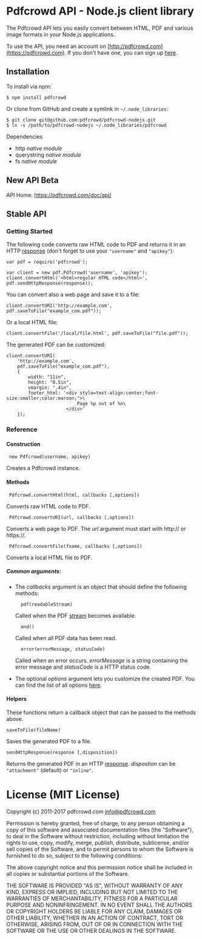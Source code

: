 # Pdfcrowd API - Node.js client library

The Pdfcrowd API lets you easily convert between HTML, PDF and various image
formats in your Node.js applications.

To use the API, you need an account on
[http://pdfcrowd.com](https://pdfcrowd.com). If you don't have one, you
can sign up [here](https://pdfcrowd.com/pricing/api/).

## Installation

To install via npm:

    $ npm install pdfcrowd
    
Or clone from GitHub and create a symlink in `~/.node_libraries`:

    $ git clone git@github.com:pdfcrowd/pdfcrowd-nodejs.git
    $ ln -s /path/to/pdfcrowd-nodejs ~/.node_libraries/pdfcrowd    

    
Dependencies

* http *native module*
* querystring *native module*
* fs *native module*


## New API Beta

API Home:  <https://pdfcrowd.com/doc/api/>

## Stable API

### Getting Started

The following code converts raw HTML code to PDF and returns it in an
HTTP
[response](http://nodejs.org/docs/latest/api/http.html#http.ServerResponse)
(don't forget to use your `"username"` and `"apikey"`):

    var pdf = require('pdfcrowd');

    var client = new pdf.Pdfcrowd('username', 'apikey');
    client.convertHtml('<html>regular HTML code</html>', pdf.sendHttpResponse(response));
    
You can convert also a web page and save it to a file:
    
    client.convertURI('http://example.com', pdf.saveToFile("example_com.pdf"));

Or a local HTML file:
    
    client.convertFile('/local/file.html', pdf.saveToFile("file.pdf"));
    
The generated PDF can be customized:

    client.convertURI(
        'http://example.com', 
        pdf.saveToFile("example_com.pdf"),
        {
            width: "11in",
            height: "8.5in",
            vmargin: ".4in",
            footer_html: '<div style=text-align:center;font-size:smaller;color:maroon;">\
                              Page %p out of %n\
                          </div>'
        });

### Reference

#### Construction

     new Pdfcrowd(username, apikey)

Creates a Pdfcrowd instance.
    
#### Methods

     Pdfcrowd.convertHtml(html, callbacks [,options])

Converts raw HTML code to PDF.

     Pdfcrowd.convertURI(url, callbacks [,options])

Converts a web page to PDF. The *url* argument must start with http:// or https://.

     Pdfcrowd.convertFile(fname, callbacks [,options])

Converts a local HTML file to PDF.

##### Common arguments:

* The *callbacks* argument is an object that should define the following methods:

        pdf(readableStream)
  Called when the PDF [stream](http://nodejs.org/docs/latest/api/streams.html#readable_Stream) becomes available.
  
        end()
  Called when all PDF data has been read.
        
        error(errorMessage, statusCode)
  Called when an error occurs. *errorMessage* is a string containing the error message and *statusCode* is a HTTP status code.
  
* The optional *options* argument lets you customize the created
  PDF. You can find the list of all options
  [here](https://pdfcrowd.com/html-to-pdf-api/#api-ref-conversion-common-par).

    
#### Helpers

These functions return a callback object that can be passed to
the methods above.

    saveToFile(fileName)
    
Saves the generated PDF to a file.
    
    sendHttpResponse(response [,disposition])
    
Returns the generated PDF in an HTTP
[response](http://nodejs.org/docs/latest/api/http.html#http.ServerResponse). *dispostion*
can be `"attachment"` (default) or `"inline"`.



# License (MIT License)

Copyright (c) 2011-2017 pdfcrowd.com <info@pdfcrowd.com>

Permission is hereby granted, free of charge, to any person obtaining a copy
of this software and associated documentation files (the "Software"), to deal
in the Software without restriction, including without limitation the rights
to use, copy, modify, merge, publish, distribute, sublicense, and/or sell
copies of the Software, and to permit persons to whom the Software is
furnished to do so, subject to the following conditions:

The above copyright notice and this permission notice shall be included in
all copies or substantial portions of the Software.

THE SOFTWARE IS PROVIDED "AS IS", WITHOUT WARRANTY OF ANY KIND, EXPRESS OR
IMPLIED, INCLUDING BUT NOT LIMITED TO THE WARRANTIES OF MERCHANTABILITY,
FITNESS FOR A PARTICULAR PURPOSE AND NONINFRINGEMENT. IN NO EVENT SHALL THE
AUTHORS OR COPYRIGHT HOLDERS BE LIABLE FOR ANY CLAIM, DAMAGES OR OTHER
LIABILITY, WHETHER IN AN ACTION OF CONTRACT, TORT OR OTHERWISE, ARISING FROM,
OUT OF OR IN CONNECTION WITH THE SOFTWARE OR THE USE OR OTHER DEALINGS IN
THE SOFTWARE.
    


